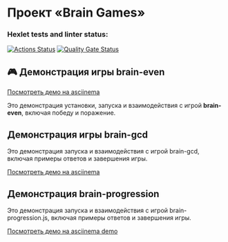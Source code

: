 # Проект «Brain Games»

### Hexlet tests and linter status:
[![Actions Status](https://github.com/TimoEvt/qa-auto-engineer-javascript-project-44/actions/workflows/hexlet-check.yml/badge.svg)](https://github.com/TimoEvt/qa-auto-engineer-javascript-project-44/actions)
[![Quality Gate Status](https://sonarcloud.io/api/project_badges/measure?project=TimoEvt_qa-auto-engineer-javascript-project-44&metric=alert_status)](https://sonarcloud.io/summary/new_code?id=TimoEvt_qa-auto-engineer-javascript-project-44)
## 🎮 Демонстрация игры brain-even

[Посмотреть демо на asciinema](https://asciinema.org/a/Y6BadzQ0LKiznO5TPWQaBvbeZ)

Это демонстрация установки, запуска и взаимодействия с игрой **brain-even**, включая победу и поражение.


## Демонстрация игры brain-gcd

Это демонстрация запуска и взаимодействия с игрой brain-gcd, включая примеры ответов и завершения игры.

[Посмотреть демо на asciinema](https://asciinema.org/a/PKgJQcmh4RJU8ICNtA1iii64q)


## Демонстрация brain-progression

Это демонстрация запуска и взаимодействия с игрой brain-progression.js, включая примеры ответов и завершения игры.

[Посмотреть демо на asciinema demo](https://asciinema.org/a/RgrpSMn2h8A2IuX1BwyG7Fmbd)
